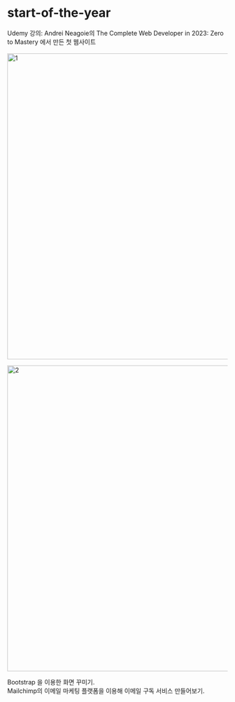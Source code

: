 # start-of-the-year

Udemy 강의: Andrei Neagoie의 The Complete Web Developer in 2023: Zero to Mastery 에서 만든 첫 웹사이트
<br>
<br>
<img width="700" alt="1" src="https://github.com/ppassong/robofriends/assets/132435219/95b199b2-f21b-4de8-bf09-e241dfb8b074">


<img width="700" alt="2" src="https://github.com/ppassong/robofriends/assets/132435219/b8793296-2c24-4253-8fc3-fbcf22d2c655">

Bootstrap 을 이용한 화면 꾸미기.<br>
Mailchimp의 이메일 마케팅 플랫폼을 이용해 이메일 구독 서비스 만들어보기.

